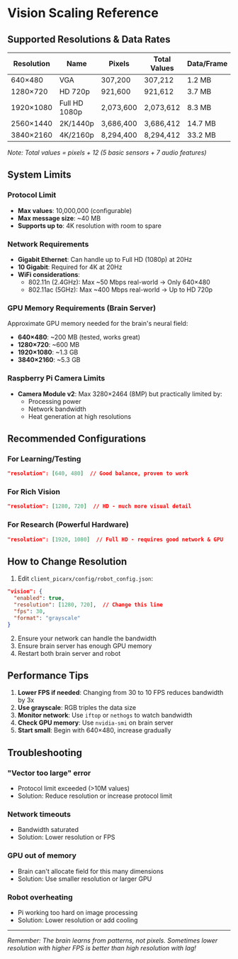# Vision Scaling Reference

## Supported Resolutions & Data Rates

| Resolution | Name | Pixels | Total Values | Data/Frame | Data/Second @20Hz | Network Bandwidth |
|------------|------|--------|--------------|------------|-------------------|-------------------|
| 640×480 | VGA | 307,200 | 307,212 | 1.2 MB | 24 MB/s | 192 Mbps |
| 1280×720 | HD 720p | 921,600 | 921,612 | 3.7 MB | 74 MB/s | 592 Mbps |
| 1920×1080 | Full HD 1080p | 2,073,600 | 2,073,612 | 8.3 MB | 166 MB/s | 1.3 Gbps |
| 2560×1440 | 2K/1440p | 3,686,400 | 3,686,412 | 14.7 MB | 294 MB/s | 2.4 Gbps |
| 3840×2160 | 4K/2160p | 8,294,400 | 8,294,412 | 33.2 MB | 664 MB/s | 5.3 Gbps |

*Note: Total values = pixels + 12 (5 basic sensors + 7 audio features)*

## System Limits

### Protocol Limit
- **Max values**: 10,000,000 (configurable)
- **Max message size**: ~40 MB
- **Supports up to**: 4K resolution with room to spare

### Network Requirements
- **Gigabit Ethernet**: Can handle up to Full HD (1080p) at 20Hz
- **10 Gigabit**: Required for 4K at 20Hz
- **WiFi considerations**: 
  - 802.11n (2.4GHz): Max ~50 Mbps real-world → Only 640×480
  - 802.11ac (5GHz): Max ~400 Mbps real-world → Up to HD 720p

### GPU Memory Requirements (Brain Server)
Approximate GPU memory needed for the brain's neural field:

- **640×480**: ~200 MB (tested, works great)
- **1280×720**: ~600 MB 
- **1920×1080**: ~1.3 GB
- **3840×2160**: ~5.3 GB

### Raspberry Pi Camera Limits
- **Camera Module v2**: Max 3280×2464 (8MP) but practically limited by:
  - Processing power
  - Network bandwidth
  - Heat generation at high resolutions

## Recommended Configurations

### For Learning/Testing
```json
"resolution": [640, 480]  // Good balance, proven to work
```

### For Rich Vision
```json
"resolution": [1280, 720]  // HD - much more visual detail
```

### For Research (Powerful Hardware)
```json
"resolution": [1920, 1080]  // Full HD - requires good network & GPU
```

## How to Change Resolution

1. Edit `client_picarx/config/robot_config.json`:
```json
"vision": {
  "enabled": true,
  "resolution": [1280, 720],  // Change this line
  "fps": 30,
  "format": "grayscale"
}
```

2. Ensure your network can handle the bandwidth
3. Ensure brain server has enough GPU memory
4. Restart both brain server and robot

## Performance Tips

1. **Lower FPS if needed**: Changing from 30 to 10 FPS reduces bandwidth by 3x
2. **Use grayscale**: RGB triples the data size
3. **Monitor network**: Use `iftop` or `nethogs` to watch bandwidth
4. **Check GPU memory**: Use `nvidia-smi` on brain server
5. **Start small**: Begin with 640×480, increase gradually

## Troubleshooting

### "Vector too large" error
- Protocol limit exceeded (>10M values)
- Solution: Reduce resolution or increase protocol limit

### Network timeouts
- Bandwidth saturated
- Solution: Lower resolution or FPS

### GPU out of memory
- Brain can't allocate field for this many dimensions
- Solution: Use smaller resolution or larger GPU

### Robot overheating
- Pi working too hard on image processing
- Solution: Lower resolution or add cooling

---

*Remember: The brain learns from patterns, not pixels. Sometimes lower resolution with higher FPS is better than high resolution with lag!*